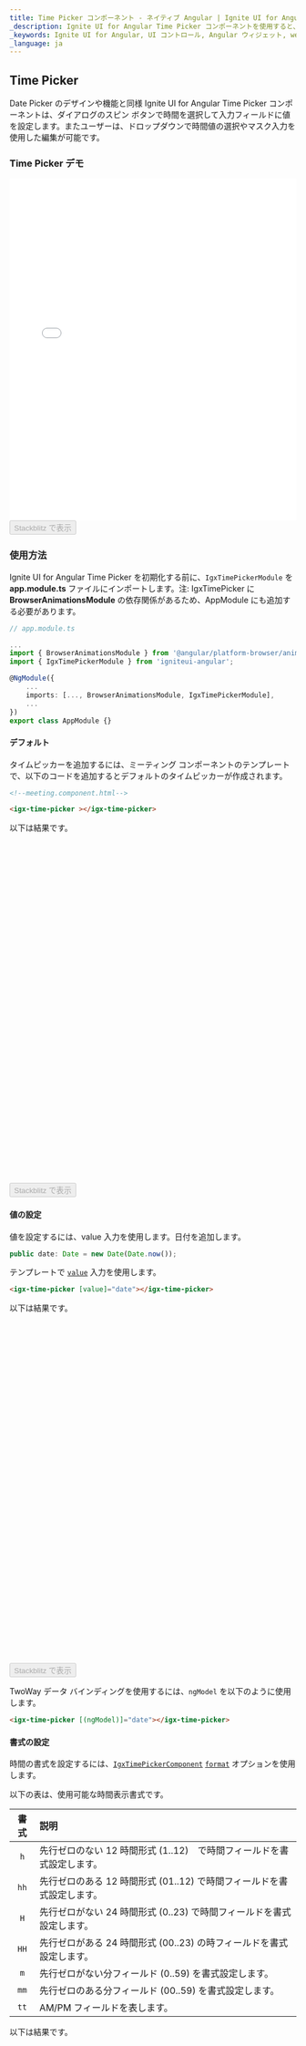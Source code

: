 ```yaml
---
title: Time Picker コンポーネント - ネイティブ Angular | Ignite UI for Angular
_description: Ignite UI for Angular Time Picker コンポーネントを使用すると、スピン ボタンがあるダイアログから時間を選択し、入力フィールドに値が設定されます。
_keywords: Ignite UI for Angular, UI コントロール, Angular ウィジェット, web ウィジェット, UI ウィジェット, Angular, ネイティブ Angular コンポーネント スィート, ネイティブ Angular コントロール, ネイティブ Angular コンポーネント ライブラリ, ネイティブ Angular コンポーネント, Angular Time Picker コンポーネント, Angular Time Picker コントロール、Time Picker, Angular Time Picker
_language: ja
---
```


## Time Picker
<p class="highlight">Date Picker のデザインや機能と同様 Ignite UI for Angular Time Picker コンポーネントは、ダイアログのスピン ボタンで時間を選択して入力フィールドに値を設定します。またユーザーは、ドロップダウンで時間値の選択やマスク入力を使用した編集が可能です。</p>
<div class="divider"></div>

### Time Picker デモ
<div class="sample-container loading" style="height: 600px;">
    <iframe id="time-picker-sample" frameborder="0" seamless width="100%" height="100%" src="{environment:demosBaseUrl}/scheduling/timepicker-sample-1" onload="onSampleIframeContentLoaded(this);"></iframe>
</div>
<div>
    <button data-localize="stackblitz" disabled class="stackblitz-btn" data-iframe-id="time-picker-sample" data-demos-base-url="{environment:demosBaseUrl}">Stackblitz で表示</button>
</div>
<div class="divider--half"></div>

### 使用方法

Ignite UI for Angular Time Picker を初期化する前に、`IgxTimePickerModule` を **app.module.ts** ファイルにインポートします。注: IgxTimePicker に **BrowserAnimationsModule** の依存関係があるため、AppModule にも追加する必要があります。

```typescript
// app.module.ts

...
import { BrowserAnimationsModule } from '@angular/platform-browser/animations';
import { IgxTimePickerModule } from 'igniteui-angular';

@NgModule({
    ...
    imports: [..., BrowserAnimationsModule, IgxTimePickerModule],
    ...
})
export class AppModule {}
```
<div class="divider--half"></div>

#### デフォルト

タイムピッカーを追加するには、ミーティング コンポーネントのテンプレートで、以下のコードを追加するとデフォルトのタイムピッカーが作成されます。

```html
<!--meeting.component.html-->

<igx-time-picker ></igx-time-picker>
```

以下は結果です。

<div class="sample-container loading" style="height:600px">
    <iframe id="timepicker-sample-1-iframe" data-src="{environment:demosBaseUrl}/scheduling/timepicker-sample-1" width="100%" height="100%" seamless="" frameBorder="0" class="lazyload"></iframe>
</div>
<div>
    <button data-localize="stackblitz" disabled class="stackblitz-btn" data-iframe-id="timepicker-sample-1-iframe" data-demos-base-url="{environment:demosBaseUrl}">Stackblitz で表示</button>
</div>
<div class="divider--half"></div>

#### 値の設定

値を設定するには、value 入力を使用します。日付を追加します。

```typescript
public date: Date = new Date(Date.now());
```

テンプレートで [`value`]({environment:angularApiUrl}/classes/igxtimepickercomponent.html#value) 入力を使用します。

```html
<igx-time-picker [value]="date"></igx-time-picker>
```

以下は結果です。

<div class="sample-container loading" style="height: 600px;">
    <iframe id="time-picker-sample-2" frameborder="0" seamless="" width="100%" height="100%" data-src="{environment:demosBaseUrl}/scheduling/timepicker-sample-2" class="lazyload"></iframe>
</div>
<div>
    <button data-localize="stackblitz" disabled class="stackblitz-btn" data-iframe-id="time-picker-sample-2" data-demos-base-url="{environment:demosBaseUrl}">Stackblitz で表示</button>
</div>
<div class="divider--half"></div>

TwoWay データ バインディングを使用するには、`ngModel` を以下のように使用します。

```html
<igx-time-picker [(ngModel)]="date"></igx-time-picker>
```

#### 書式の設定
時間の書式を設定するには、[`IgxTimePickerComponent`]({environment:angularApiUrl}/classes/igxtimepickercomponent.html) [`format`]({environment:angularApiUrl}/classes/igxtimepickercomponent.html#format) オプションを使用します。

以下の表は、使用可能な時間表示書式です。

| 書式 | 説明 |
|:-------:|:-----------|
| `h` | 先行ゼロのない 12 時間形式 (1..12)　で時間フィールドを書式設定します。 | 
| `hh` | 先行ゼロのある 12 時間形式 (01..12) で時間フィールドを書式設定します。 | 
| `H` | 先行ゼロがない 24 時間形式 (0..23) で時間フィールドを書式設定します。 | 
| `HH` | 先行ゼロがある 24 時間形式 (00..23) の時フィールドを書式設定します。 | 
| `m` | 先行ゼロがない分フィールド (0..59) を書式設定します。 |
| `mm` | 先行ゼロのある分フィールド (00..59) を書式設定します。 |
| `tt` | AM/PM フィールドを表します。 |


以下は結果です。
<div class="sample-container loading" style="height: 580px;">
    <iframe id="time-picker-sample-8" frameborder="0" seamless="" width="100%" height="100%" data-src="{environment:demosBaseUrl}/scheduling/timepicker-sample-8" class="lazyload"></iframe>
</div>
<div>
    <button data-localize="stackblitz" disabled class="stackblitz-btn" data-iframe-id="time-picker-sample-8" data-demos-base-url="{environment:demosBaseUrl}">Stackblitz で表示</button>
</div>
<div class="divider--half"></div>

#### デルタおよびスピン モードの変更

項目のデルタを変更するには、[`itemsDelta`]({environment:angularApiUrl}/classes/igxtimepickercomponent.html#itemsdelta) を設定します。スピン モードを変更するには、[`isSpinLoop`]({environment:angularApiUrl}/classes/igxtimepickercomponent.html#isspinloop) を使用します。

```html
<igx-time-picker [isSpinLoop]="false" [itemsDelta]="{hours:1, minutes:5}"></igx-time-picker>
```

以下は結果です。

<div class="sample-container loading" style="height: 600px;">
    <iframe id="time-picker-sample-3" frameborder="0" seamless="" width="100%" height="100%" data-src="{environment:demosBaseUrl}/scheduling/timepicker-sample-3" class="lazyload"></iframe>
</div>
<div>
    <button data-localize="stackblitz" disabled class="stackblitz-btn" data-iframe-id="time-picker-sample-3" data-demos-base-url="{environment:demosBaseUrl}">Stackblitz で表示</button>
</div>
<div class="divider--half"></div>

#### 検証

ユーザー入力を制限するために [`minValue`]({environment:angularApiUrl}/classes/igxtimepickercomponent.html#minvalue) および [`maxValue`]({environment:angularApiUrl}/classes/igxtimepickercomponent.html#maxvalue) を設定できます。[`onValidationFailed`]({environment:angularApiUrl}/classes/igxtimepickercomponent.html#onvalidationfailed) を処理して、無効な時間が選択された場合にユーザーを通知できます。注: 最小値/最大値が [`format`]({environment:angularApiUrl}/classes/igxtimepickercomponent.html#format) と一致する必要があります。

```typescript
// app.module.ts

...
import { BrowserAnimationsModule } from '@angular/platform-browser/animations';
import { IgxTimePickerModule, IgxToastModule } from 'igniteui-angular';

@NgModule({
    ...
    imports: [..., BrowserAnimationsModule, IgxTimePickerModule, IgxToastModule],
    ...
})
export class AppModule {}

// app.component.ts

public min: string = "09:00";
public max: string = "18:00";

@ViewChild("toast")
private toast: ElementRef;    

public show(toast) {
    toast.show();
}

public onValidationFailed(timepicker){
    this.show(this.toast);
}
```

```html
<igx-time-picker format="HH:mm" [vertical]="true" [minValue]="min" [maxValue]="max" (onValidationFailed)="onValidationFailed($event)"></igx-time-picker>
<igx-toast #toast message="Value must be between 09:00 and 18:00"></igx-toast>
```

以下は結果です。

<div class="sample-container loading" style="height: 540px;">
    <iframe id="time-picker-sample-4" frameborder="0" seamless="" width="100%" height="100%" data-src="{environment:demosBaseUrl}/scheduling/timepicker-sample-4" class="lazyload"></iframe>
</div>
<div>
    <button data-localize="stackblitz" disabled class="stackblitz-btn" data-iframe-id="time-picker-sample-4" data-demos-base-url="{environment:demosBaseUrl}">Stackblitz で表示</button>
</div>
<div class="divider--half"></div>

#### ドロップダウン モード

タイムピッカーをプロジェクトに追加する際にデフォルト (ダイアログ) モードに設定します。ドロップダウン モードをアクティベイトするために enum [`InteractionMode`]({environment:angularApiUrl}/classes/igxtimepickercomponent.html#InteractionMode) を含む必要がありなす。

```typescript
// timePickerDropdown.component.ts

import { InteractionMode } from 'igniteui-angular';
...

public mode = InteractionMode.DropDown;
```

```html
<!--timePickerDropdown.component.html-->

<igx-time-picker [mode]="mode"></igx-time-picker>
```
ユーザーは、12 時間と 24 時間形式で時間値を入力、編集、削除できます。 

**キーボード ナビゲーションのドロップダウン モード**

マウス キャレットは、時、分、AM/PM プレースホルダーに配置できます。<kbd>Up</kbd> の押下またはマウス ホイールアップした後に時または分が増加します。<kbd>Down</kbd> または `マウスホイール ダウン`は反転操作に使用できます。注* タイムピッカーの [`minValue`]({environment:angularApiUrl}/classes/igxtimepickercomponent.html#minvalue) または [`maxValue`]({environment:angularApiUrl}/classes/igxtimepickercomponent.html#maxvalue) を設定して [`isSpinLoop`]({environment:angularApiUrl}/classes/igxtimepickercomponent.html#isspinloop) を無効にし、時間スクローリングが指定した時間または分の値でブレークします。追加でユーザーは以下の操作も実行できます。

* ドロップダウンを`開く`には、*クロック アイコン* をクリックし、<kbd>Space</kbd> または <kbd>Alt</kbd> + <kbd>Down</kbd> キーの組み合わせを押します。
* ドロップダウンを`Accept` や `Close` する場合、<kbd>Escape</kbd> または <kbd>Enter</kbd> キーを押します。
* マウスでタイムピッカー以外をクリックして入力した値を `Accept` してドロップダウンを `Close` します。
* ドロップダウンが開いて新しい値が `Accept` にタイプされた場合、タイムピッカーの外側をクリックまたは <kbd>Tab</kbd> を押してフォーカスを移動します。

以下は結果です。
<div class="sample-container loading" style="height:540px">
    <iframe id="timepicker-dropdown-iframe" data-src='{environment:demosBaseUrl}/scheduling/timepicker-dropdown' width="100%" height="100%" seamless="" frameBorder="0" class="lazyload"></iframe>
</div>
<div>
    <button data-localize="stackblitz" disabled class="stackblitz-btn" data-iframe-id="timepicker-dropdown-iframe" data-demos-base-url="{environment:demosBaseUrl}">Stackblitz で表示</button>
</div>
<div class="divider--half"></div>

#### 入力グループのテンプレート化

API (プロパティ、イベント、メソッド) を使用して要件によってタイムピッカーを構成し、コードで操作する方法を説明しました。次に入力グループの外観をカスタマイズします。

タイムピッカー内にネストした ng-template を IgxTimePickerTemplate ディレクティブでデコレートする必要があります。ng-template コンテキストは、次のメンバーを公開します。[`openDialog`]({environment:angularApiUrl}/classes/igxtimepickercomponent.html#opendialog) メソッドはタイムピッカーダイアログに使用できます。[`displayTime`]({environment:angularApiUrl}/classes/igxtimepickercomponent.html#displaytime) プロパティは書式設定の値を含みます。 [`value`]({environment:angularApiUrl}/classes/igxtimepickercomponent.html#value) は実際の値を含みます。ng-template 要素で変数を宣言して使用することができます。

以下の例では、デフォルトのラベル "Time" を変更して 2 つ目のアイコンをサフィックスとして追加します。ラベルを使用して実際のタイムピッカーの値を表示する入力グループです。

```html
<igx-time-picker [value]="date">
    <ng-template igxTimePickerTemplate let-openDialog="openDialog" let-value="value" let-displayTime="displayTime">
        <igx-input-group (click)="openDialog()">
            <igx-prefix>
                <igx-icon>home</igx-icon>
            </igx-prefix>
            <label igxLabel>Home Time </label>
            <input igxInput [value]="displayTime" />
            <igx-suffix>
                <igx-icon>access_alarm</igx-icon>
            </igx-suffix>
        </igx-input-group>
        <label>{{value}}</label>
    </ng-template>
</igx-time-picker>
```
```typescript
public date: Date = new Date(Date.now());
```

以下は結果です。
<div class="sample-container loading" style="height: 600px;">
    <iframe id="time-picker-sample-5" frameborder="0" seamless="" width="100%" height="100%" data-src="{environment:demosBaseUrl}/scheduling/timepicker-sample-5" class="lazyload"></iframe>
</div>
<div>
    <button data-localize="stackblitz" class="stackblitz-btn" data-iframe-id="time-picker-sample-5" data-demos-base-url="{environment:demosBaseUrl}">Stackblitz で表示</button>
</div>

#### 入力グループのテンプレート - ドロップダウン モード

<a href="#入力グループのテンプレート化"> テンプレート入力グループ</a>セクションに記載されているすべての情報は、ドロップダウン モードのタイムピッカーを再テンプレート設定する際に適用できます。唯一の要件は、HTML 要素が `openDialog(target)` に渡されて、その要素が生成されているドロップダウンの配置ターゲットとして使用されることです。

```html
<igx-time-picker #picker [value]="today" format="HH:mm" mode="dropdown">
    <ng-template igxTimePickerTemplate let-openDialog="openDialog" let-value="value" let-displayTime="displayTime">
        <igx-input-group>
            <input #dropDownTarget igxInput [value]="displayTime" (blur)="onBlur(dropDownTarget.value, value, picker)"/>
            <igx-suffix>
                <igx-icon (click)="openDialog(dropDownTarget)">access_time</igx-icon>
            </igx-suffix>
        </igx-input-group>
    </ng-template>
</igx-time-picker>
```
```typescript
public today: Date = new Date(Date.now());
```

テンプレート コンテキストで公開されている `displayTime` プロパティは**読み取り専用**です。上記の例では、双方向バインディングを実現するために、入力要素の  **blur** イベントと組み合わせて使用​​されています。

```typescript
public today: Date = new Date(Date.now());

public onBlur(inputValue: string, value: Date, picker: IgxTimePickerComponent) {
    const parts = inputValue.split(/[\s:]+/);

    const hour = parseInt(parts[0], 10);
    const minutes = parseInt(parts[1], 10);

    if (picker.validHourEntries.indexOf(hour) !== -1 && picker.validMinuteEntries.indexOf(minutes) !== -1) {
        value.setHours(hour, minutes);
    } else {
        throw new Error("This is not a valid hour.");
    }
}
```

ドロップダウンと双方向バインディングをサポートする、再テンプレート化されたタイムピッカーです。
<div class="sample-container loading" style="height: 600px;">
    <iframe id="time-picker-sample-6" frameborder="0" seamless="" width="100%" height="100%" data-src="{environment:demosBaseUrl}/scheduling/timepicker-sample-6" class="lazyload"></iframe>
</div>
<div>
    <button data-localize="stackblitz" class="stackblitz-btn" data-iframe-id="time-picker-sample-6" data-demos-base-url="{environment:demosBaseUrl}">Stackblitz で表示</button>
</div>

#### カスタム ボタン アクション
[`IgxTimePickerComponent`]({environment:angularApiUrl}/classes/igxtimepickercomponent.html) は、カスタム アクション ボタンをサポートします。これを実現するには、igxTimePickerActions ディレクティブセレクタでマークされた ng-template でボタンをラップします。

以下の例では、'CANCEL'、'OK'、'NOW' 操作用のカスタム操作ボタンが追加されています。

```html
<!-- sample.component.html -->

<igx-time-picker #picker format="HH:mm" mode="dropdown">
    <ng-template igxTimePickerActions>
        <div class="container action-buttons">
            <button igxButton="flat" (click)="picker.cancelButtonClick()">cancel</button>
            <button igxButton="flat" (click)="picker.okButtonClick()">ok</button>
            <button igxButton="flat" (click)="selectNow(picker)">now</button>
        </div>
    </ng-template>
</igx-time-picker>
```

```typescript
// sample.component.ts
...
public selectNow(timePicker: IgxTimePickerComponent) {
    timePicker.value = new Date(Date.now());
    timePicker.close();
}
...
```

以下は結果です。
<div class="sample-container loading" style="height: 580px;">
    <iframe id="time-picker-sample-7" frameborder="0" seamless="" width="100%" height="100%" data-src="{environment:demosBaseUrl}/scheduling/timepicker-sample-7" class="lazyload"></iframe>
</div>
<div>
    <button data-localize="stackblitz" disabled class="stackblitz-btn" data-iframe-id="time-picker-sample-7" data-demos-base-url="{environment:demosBaseUrl}">Stackblitz で表示</button>
</div>
<div class="divider--half"></div>

### API リファレンス
<div class="divider--half"></div>

* [IgxIconComponent]({environment:angularApiUrl}/classes/igxiconcomponent.html)
* [IgxInputDirective]({environment:angularApiUrl}/classes/igxinputdirective.html)
* [IgxInputGroupComponent]({environment:angularApiUrl}/classes/igxinputgroupcomponent.html)
* [IgxTimePickerComponent]({environment:angularApiUrl}/classes/igxtimepickercomponent.html)
* [IgxTimePickerComponent スタイル]({environment:sassApiUrl}/index.html#function-igx-time-picker-theme)
* [IgxOverlayService]({environment:angularApiUrl}/classes/igxoverlayservice.html)
* [IgxOverlay スタイル]({environment:sassApiUrl}/index.html#function-igx-overlay-theme)

### その他のリソース
<div class="divider--half"></div>

コミュニティに参加して新しいアイデアをご提案ください。
* [Ignite UI for Angular **フォーラム** (英語)](https://www.infragistics.com/community/forums/f/ignite-ui-for-angular)
* [Ignite UI for Angular **GitHub** (英語)](https://github.com/IgniteUI/igniteui-angular)